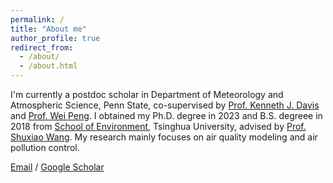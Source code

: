 ```yaml
---
permalink: /
title: "About me"
author_profile: true
redirect_from: 
  - /about/
  - /about.html
---
```


I'm currently a postdoc scholar in Department of Meteorology and Atmospheric Science, Penn State, co-supervised by [Prof. Kenneth J. Davis](https://www.met.psu.edu/directory/kenneth-j-davis) and [Prof. Wei Peng](https://www.weipengenergy.com/). I obtained my Ph.D. degree in 2023 and B.S. degreee in 2018 from [School of Environment](https://www.env.tsinghua.edu.cn/), Tsinghua University, advised by [Prof. Shuxiao Wang](https://www.env.tsinghua.edu.cn/info/1264/7339.htm). My research mainly focuses on air quality modeling and air pollution control.

[Email](jyq18@tsinghua.org.cn) / [Google Scholar](https://scholar.google.com/citations?user=RTwNXLQAAAAJ&hl=zh-CN)

